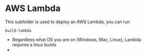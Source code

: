 # AWS Lambda

This subfolder is used to deploy an AWS Lambda, you can run

`build-lambda`

- Regardless what OS you are on (Windows, Mac, Linux), Lambda requires a linux builds
- 

